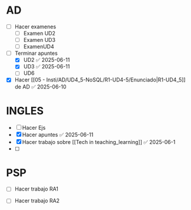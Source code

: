 # AD 
- [ ] Hacer examenes
	- [ ] Examen UD2
	- [ ] Examen UD3
	- [ ] ExamenUD4
- [ ] Terminar apuntes
	- [x] UD2 ✅ 2025-06-11
	- [x] UD3 ✅ 2025-06-11
	- [ ] UD6
- [x] Hacer [[05 - Insti/AD/UD4_5-NoSQL/R1-UD4-5/Enunciado|R1-UD4_5]] de AD ✅ 2025-06-10
# INGLES
- [ ] Hacer Ejs
- [x] Hacer apuntes ✅ 2025-06-11
- [x] Hacer trabajo sobre [[Tech in teaching_learning]] ✅ 2025-06-1
- [ ] 
# PSP 
- [ ] Hacer trabajo RA1
- [ ] Hacer trabajo RA2

